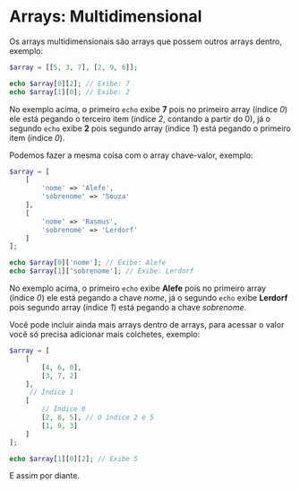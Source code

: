# Arrays: Multidimensional

Os arrays multidimensionais são arrays que possem outros arrays dentro, exemplo:

```php
$array = [[5, 3, 7], [2, 9, 6]];

echo $array[0][2]; // Exibe: 7
echo $array[1][0]; // Exibe: 2
```

No exemplo acima, o primeiro `echo` exibe **7** pois no primeiro array (índice _0_) ele está pegando o terceiro item (índice _2_, contando a partir do 0), já o segundo `echo` exibe **2** pois segundo array (índice _1_) está pegando o primeiro item (índice _0_).

Podemos fazer a mesma coisa com o array chave-valor, exemplo:

```php
$array = [
    [
        'nome' => 'Alefe',
        'sobrenome' => 'Souza'
    ],
    [
        'nome' => 'Rasmus',
        'sobrenome' => 'Lerdorf'
    ]
];

echo $array[0]['nome']; // Exibe: Alefe
echo $array[1]['sobrenome']; // Exibe: Lerdorf
```

No exemplo acima, o primeiro `echo` exibe **Alefe** pois no primeiro array (índice _0_) ele está pegando a chave _nome_, já o segundo `echo` exibe **Lerdorf** pois segundo array (índice _1_) está pegando a chave _sobrenome_.

Você pode incluir ainda mais arrays dentro de arrays, para acessar o valor você só precisa adicionar mais colchetes, exemplo:

```php
$array = [
    [
        [4, 6, 0],
        [3, 7, 2]
    ],
     // Índice 1
    [
        // Índice 0
        [2, 8, 5], // O índice 2 é 5
        [1, 9, 3]
    ]
];

echo $array[1][0][2]; // Exibe 5
```

E assim por diante.
